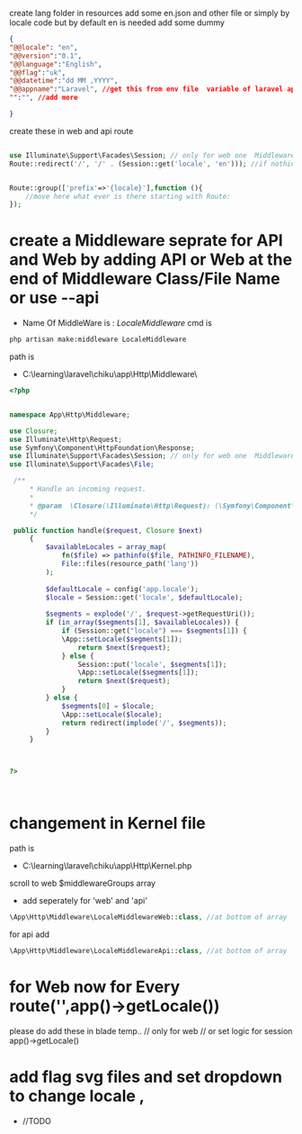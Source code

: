 
create lang folder in resources
add some en.json and other file or simply by locale code but by default en is needed
add some dummy
```json
{
"@@locale": "en",
"@@version":"0.1",
"@@language":"English",
"@@flag":"uk",
"@@datetime":"dd MM ,YYYY",
"@@appname":"Laravel", //get this from env file  variable of laravel application
"":"", //add more

}
```

create these in web and api route
```php 

use Illuminate\Support\Facades\Session; // only for web one  Middleware not for api
Route::redirect('/', '/' . (Session::get('locale', 'en'))); //if nothing in session get default as 'en'


Route::group(['prefix'=>'{locale}'],function (){
    //move here what ever is there starting with Route:
});

```
# create a Middleware seprate for API and Web by adding API or Web at the end of Middleware Class/File Name or use --api

* Name Of MiddleWare is : *LocaleMiddleware*
cmd is 
```bash
php artisan make:middleware LocaleMiddleware

```

path is
* C:\learning\laravel\chiku\app\Http\Middleware\


```php
<?php


namespace App\Http\Middleware;

use Closure;
use Illuminate\Http\Request;
use Symfony\Component\HttpFoundation\Response;
use Illuminate\Support\Facades\Session; // only for web one  Middleware
use Illuminate\Support\Facades\File;

 /**
     * Handle an incoming request.
     *
     * @param  \Closure(\Illuminate\Http\Request): (\Symfony\Component\HttpFoundation\Response)  $next
     */

 public function handle($request, Closure $next)
     {
         $availableLocales = array_map(
             fn($file) => pathinfo($file, PATHINFO_FILENAME),
             File::files(resource_path('lang'))
         );
 
         $defaultLocale = config('app.locale');
         $locale = Session::get('locale', $defaultLocale);
 
         $segments = explode('/', $request->getRequestUri());
         if (in_array($segments[1], $availableLocales)) {
             if (Session::get("locale") === $segments[1]) {
             \App::setLocale($segments[1]);
                 return $next($request);
             } else {
                 Session::put('locale', $segments[1]);
                 \App::setLocale($segments[1]);
                 return $next($request);
             }
         } else {
             $segments[0] = $locale;
             \App::setLocale($locale);
             return redirect(implode('/', $segments));
         }
     }



?>




```
# changement in Kernel file 

path is 
* C:\learning\laravel\chiku\app\Http\Kernel.php


scroll to web $middlewareGroups array

* add seperately for 'web' and 'api'
```php 
\App\Http\Middleware\LocaleMiddlewareWeb::class, //at bottom of array
```

for api add 
```php
\App\Http\Middleware\LocaleMiddlewareApi::class, //at bottom of array

```


# for Web now for Every route('',app()->getLocale())
please do add these in blade temp.. // only for web // or set logic for session
app()->getLocale()


# add flag svg files and set dropdown to change locale , 
* //TODO

#
